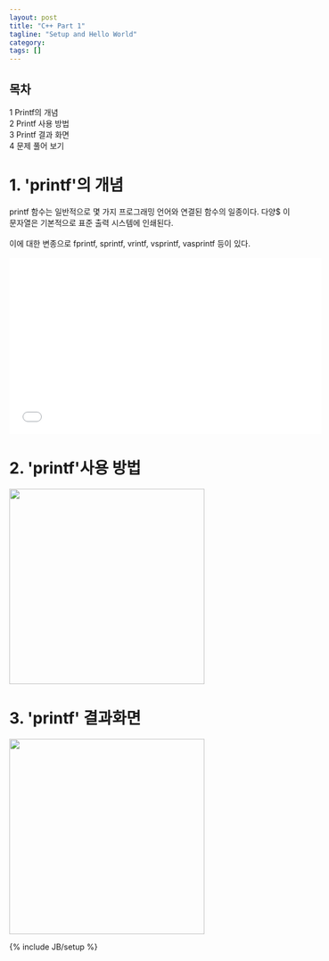 ```yaml
---
layout: post
title: "C++ Part 1"
tagline: "Setup and Hello World"
category: 
tags: []
---
```

<div id="toc" class="toc">
<div id="toctitle">
<h2>목차</h2>
</div>
<ul>
<li class="toclevel-1 tocsection-1"><a href="#.EC.9D.BC.EB.B0.98.EC.A0.81.EC.9D.B8_.EC.98.88"><span class="tocnumber">1</span> <span class="toctext">Printf의 개념</span></a></li>
<li class="toclevel-1 tocsection-2"><a href="#.EC.9D.BC.EB.B0.98.EC.A0.81.EC.9D.B8_.EB.B3.80.EC.A2.85_.ED.95.A8.EC.88.98"><span class="tocnumber">2</span> <span class="toctext">Printf 사용 방법</span></a>

<li class="toclevel-1 tocsection-6"><a href="#printf.EB.A5.BC_.EC.9D.B4.EC.9A.A9.ED.95.98.EB.8A.94_.ED.94.84.EB.A1.9C.EA.B7.B8.EB.9E.98.EB.B0.8D_.EC.96.B8.EC.96.B4"><span class="tocnumber">3</span> <span class="toctext">Printf 결과 화면</span></a></li>
<li class="toclevel-1 tocsection-7"><a href="#.EA.B0.99.EC.9D.B4_.EB.B3.B4.EA.B8.B0"><span class="tocnumber">4</span> <span class="toctext">문제 풀어 보기</span></a></li>
</ul>
</div>

<p></p>
<h1>1. 'printf'의 개념</h1>
printf 함수는 일반적으로 몇 가지 프로그래밍 언어와 연결된 함수의 일종이다. 다양$
이 문자열은 기본적으로 표준 출력 시스템에 인쇄된다.
<br /><br />
이에 대한 변종으로 fprintf, sprintf, vrintf, vsprintf, vasprintf 등이 있다.
<br /><br />

<iframe width="560" height="315" src="//www.youtube.com/embed/yKATaptz3Dc" frameborder="0" allowfullscreen></iframe>

<h1>2. 'printf'사용 방법</h1>

<img src="https://webapps.acs.carleton.edu/global_stock/photostock/68601.jpg" width="350" height="350" >

<h1>3. 'printf' 결과화면 </h1>
<img src="http://4.bp.blogspot.com/-ZHYJOq_sMjo/UCSbFvKNOQI/AAAAAAAAAuo/vrCleLN5pms/s640/Screenshot.png" width="350" height="350">
<br />

{% include JB/setup %}

